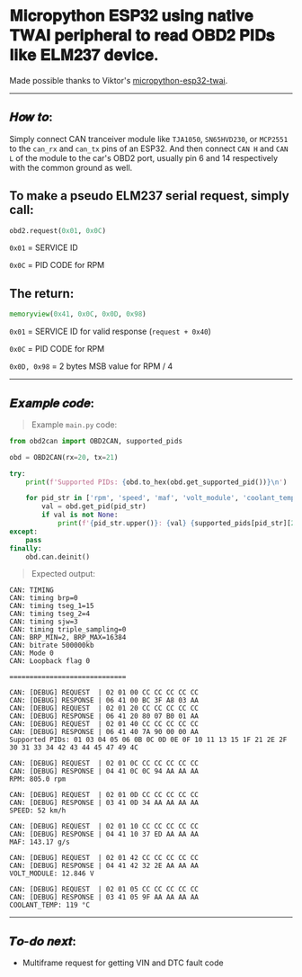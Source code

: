 𝐌𝐢𝐜𝐫𝐨𝐩𝐲𝐭𝐡𝐨𝐧 𝐄𝐒𝐏𝟑𝟐 𝐮𝐬𝐢𝐧𝐠 𝐧𝐚𝐭𝐢𝐯𝐞 𝐓𝐖𝐀𝐈 𝐩𝐞𝐫𝐢𝐩𝐡𝐞𝐫𝐚𝐥 𝐭𝐨 𝐫𝐞𝐚𝐝 𝐎𝐁𝐃𝟐 𝐏𝐈𝐃𝐬 𝐥𝐢𝐤𝐞 𝐄𝐋𝐌𝟐𝟑𝟕 𝐝𝐞𝐯𝐢𝐜𝐞.
=====================================================

Made possible thanks to Viktor's [micropython-esp32-twai](https://github.com/straga/micropython-esp32-twai).

---
𝑯𝒐𝒘 𝒕𝒐:
---
Simply connect CAN tranceiver module like `TJA1050`, `SN65HVD230`, or `MCP2551` to the `can_rx` and `can_tx` pins of an ESP32. And then connect `CAN H` and `CAN L` of the module to the car's OBD2 port, usually pin 6 and 14 respectively with the common ground as well.


To make a pseudo ELM237 serial request, simply call:
-
```py
obd2.request(0x01, 0x0C)
```
`0x01` = SERVICE ID

`0x0C` = PID CODE for RPM


The return:
-
```py
memoryview(0x41, 0x0C, 0x0D, 0x98)
```
`0x01` = SERVICE ID for valid response (`request + 0x40`)

`0x0C` = PID CODE for RPM

`0x0D, 0x98` = 2 bytes MSB value for RPM / 4

---
𝑬𝒙𝒂𝒎𝒑𝒍𝒆 𝒄𝒐𝒅𝒆:
---

> Example `main.py` code:
```py
from obd2can import OBD2CAN, supported_pids

obd = OBD2CAN(rx=20, tx=21)

try:
    print(f'Supported PIDs: {obd.to_hex(obd.get_supported_pid())}\n')

    for pid_str in ['rpm', 'speed', 'maf', 'volt_module', 'coolant_temp']:
        val = obd.get_pid(pid_str)
        if val is not None:
            print(f'{pid_str.upper()}: {val} {supported_pids[pid_str][2]}\n')
except:
    pass
finally:
    obd.can.deinit()
```

> Expected output:
```
CAN: TIMING
CAN: timing brp=0
CAN: timing tseg_1=15
CAN: timing tseg_2=4
CAN: timing sjw=3
CAN: timing triple_sampling=0
CAN: BRP_MIN=2, BRP_MAX=16384
CAN: bitrate 500000kb
CAN: Mode 0
CAN: Loopback flag 0

=============================

CAN: [DEBUG] REQUEST  | 02 01 00 CC CC CC CC CC
CAN: [DEBUG] RESPONSE | 06 41 00 BC 3F A8 03 AA
CAN: [DEBUG] REQUEST  | 02 01 20 CC CC CC CC CC
CAN: [DEBUG] RESPONSE | 06 41 20 80 07 B0 01 AA
CAN: [DEBUG] REQUEST  | 02 01 40 CC CC CC CC CC
CAN: [DEBUG] RESPONSE | 06 41 40 7A 90 00 00 AA
Supported PIDs: 01 03 04 05 06 0B 0C 0D 0E 0F 10 11 13 15 1F 21 2E 2F 30 31 33 34 42 43 44 45 47 49 4C

CAN: [DEBUG] REQUEST  | 02 01 0C CC CC CC CC CC
CAN: [DEBUG] RESPONSE | 04 41 0C 0C 94 AA AA AA
RPM: 805.0 rpm

CAN: [DEBUG] REQUEST  | 02 01 0D CC CC CC CC CC
CAN: [DEBUG] RESPONSE | 03 41 0D 34 AA AA AA AA
SPEED: 52 km/h

CAN: [DEBUG] REQUEST  | 02 01 10 CC CC CC CC CC
CAN: [DEBUG] RESPONSE | 04 41 10 37 ED AA AA AA
MAF: 143.17 g/s

CAN: [DEBUG] REQUEST  | 02 01 42 CC CC CC CC CC
CAN: [DEBUG] RESPONSE | 04 41 42 32 2E AA AA AA
VOLT_MODULE: 12.846 V

CAN: [DEBUG] REQUEST  | 02 01 05 CC CC CC CC CC
CAN: [DEBUG] RESPONSE | 03 41 05 9F AA AA AA AA
COOLANT_TEMP: 119 °C
```


---
𝑻𝒐-𝒅𝒐 𝒏𝒆𝒙𝒕:
---
- Multiframe request for getting VIN and DTC fault code
